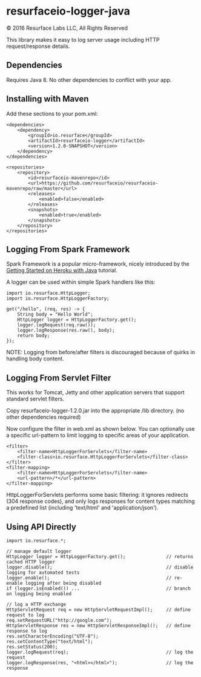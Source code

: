 # resurfaceio-logger-java
&copy; 2016 Resurface Labs LLC, All Rights Reserved

This library makes it easy to log server usage including HTTP request/response details.

## Dependencies

Requires Java 8. No other dependencies to conflict with your app.

## Installing with Maven

Add these sections to your pom.xml:

    <dependencies>
        <dependency>
            <groupId>io.resurface</groupId>
            <artifactId>resurfaceio-logger</artifactId>
            <version>1.2.0-SNAPSHOT</version>
        </dependency>
    </dependencies>

    <repositories>
        <repository>
            <id>resurfaceio-mavenrepo</id>
            <url>https://github.com/resurfaceio/resurfaceio-mavenrepo/raw/master</url>
            <releases>
                <enabled>false</enabled>
            </releases>
            <snapshots>
                <enabled>true</enabled>
            </snapshots>
        </repository>
    </repositories>

## Logging From Spark Framework

Spark Framework is a popular micro-framework, nicely introduced by the
[Getting Started on Heroku with Java](https://devcenter.heroku.com/articles/getting-started-with-java) tutorial.

A logger can be used within simple Spark handlers like this:

    import io.resurface.HttpLogger;
    import io.resurface.HttpLoggerFactory;

    get("/hello", (req, res) -> {
        String body = "Hello World";
        HttpLogger logger = HttpLoggerFactory.get();
        logger.logRequest(req.raw());
        logger.logResponse(res.raw(), body);
        return body;
    });

NOTE: Logging from before/after filters is discouraged because of quirks in handling body content.

## Logging From Servlet Filter

This works for Tomcat, Jetty and other application servers that support standard servlet filters.

Copy resurfaceio-logger-1.2.0.jar into the appropriate /lib directory. (no other dependencies required)

Now configure the filter in web.xml as shown below. You can optionally use a specific url-pattern to limit logging
to specific areas of your application.

    <filter>
        <filter-name>HttpLoggerForServlets</filter-name>
        <filter-class>io.resurface.HttpLoggerForServlets</filter-class>
    </filter>
    <filter-mapping>
        <filter-name>HttpLoggerForServlets</filter-name>
        <url-pattern>/*</url-pattern>
    </filter-mapping>
    
HttpLoggerForServlets performs some basic filtering: it ignores redirects (304 response codes), and only logs
responses for content types matching a predefined list (including 'text/html' and 'application/json').

## Using API Directly

    import io.resurface.*;

    // manage default logger
    HttpLogger logger = HttpLoggerFactory.get();               // returns cached HTTP logger
    logger.disable();                                          // disable logging for automated tests
    logger.enable();                                           // re-enable logging after being disabled
    if (logger.isEnabled()) ...                                // branch on logging being enabled

    // log a HTTP exchange
    HttpServletRequest req = new HttpServletRequestImpl();     // define request to log
    req.setRequestURL("http://google.com");
    HttpServletResponse res = new HttpServletResponseImpl();   // define response to log
    res.setCharacterEncoding("UTF-8");
    res.setContentType("text/html");
    res.setStatus(200);
    logger.logRequest(req);                                    // log the request
    logger.logResponse(res, "<html></html>");                  // log the response
